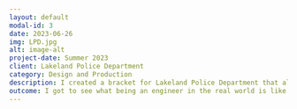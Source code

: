 ```yaml
---
layout: default
modal-id: 3
date: 2023-06-26
img: LPD.jpg
alt: image-alt
project-date: Summer 2023
client: Lakeland Police Department
category: Design and Production
description: I created a bracket for Lakeland Police Department that allows them to attach their Axon Signal Sidearm modules to their Alien Gear Duty Holsters. Currently, hold a Provisional Patent.
outcome: I got to see what being an engineer in the real world is like communicating ideas and testing designs, the legal process of working with lawyers for liability and obtaining a Provisional Patent.
---
```


